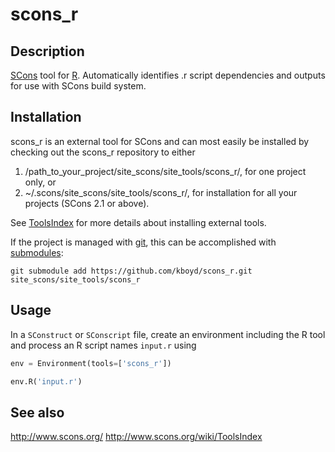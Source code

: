 scons_r
=======



Description
-----------

[SCons](http://www.scons.org/) tool for
[R](http://www.r-project.org). Automatically identifies .r script
dependencies and outputs for use with SCons build system.


Installation
------------

scons\_r is an external tool for SCons and can most easily be
installed by checking out the scons\_r repository to either

1. /path\_to\_your\_project/site\_scons/site\_tools/scons\_r/, for one
   project only, or   
2. ~/.scons/site\_scons/site\_tools/scons\_r/, for installation for
   all your projects (SCons 2.1 or above).

See [ToolsIndex](http://www.scons.org/wiki/ToolsIndex) for more
details about installing external tools.

If the project is managed with [git](http://git-scm.com/), this can be
accomplished with
[submodules](http://git-scm.com/book/en/Git-Tools-Submodules):

```
git submodule add https://github.com/kboyd/scons_r.git site_scons/site_tools/scons_r
```


Usage
-----

In a `SConstruct` or `SConscript` file, create an environment
including the R tool and process an R script names `input.r` using

```python
env = Environment(tools=['scons_r'])

env.R('input.r')
```


See also
--------
http://www.scons.org/
http://www.scons.org/wiki/ToolsIndex


